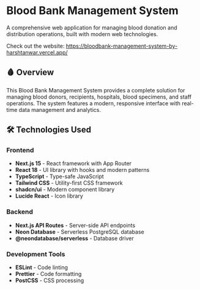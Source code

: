 # Blood Bank Management System

A comprehensive web application for managing blood donation and distribution operations, built with modern web technologies.

Check out the website:
https://bloodbank-management-system-by-harshtanwar.vercel.app/

## 🩸 Overview

This Blood Bank Management System provides a complete solution for managing blood donors, recipients, hospitals, blood specimens, and staff operations. The system features a modern, responsive interface with real-time data management and analytics.

## 🛠️ Technologies Used

### Frontend
- **Next.js 15** - React framework with App Router
- **React 18** - UI library with hooks and modern patterns
- **TypeScript** - Type-safe JavaScript
- **Tailwind CSS** - Utility-first CSS framework
- **shadcn/ui** - Modern component library
- **Lucide React** - Icon library

### Backend
- **Next.js API Routes** - Server-side API endpoints
- **Neon Database** - Serverless PostgreSQL database
- **@neondatabase/serverless** - Database driver

### Development Tools
- **ESLint** - Code linting
- **Prettier** - Code formatting
- **PostCSS** - CSS processing

